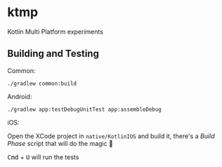 # ktmp
Kotlin Multi Platform experiments


## Building and Testing
Common:

    ./gradlew common:build

Android:

    ./gradlew app:testDebugUnitTest app:assembleDebug

iOS:

Open the XCode project in `native/KotlinIOS` and build it, there's a *Build Phase* script that will do the magic 🧞

<kbd>Cmd</kbd> + <kbd>U</kbd> will run the tests
